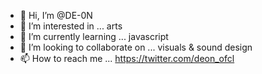 - 👋 Hi, I’m @DE-0N
- 👀 I’m interested in ... arts
- 🌱 I’m currently learning ... javascript
- 💞️ I’m looking to collaborate on ... visuals & sound design
- 📫 How to reach me ... https://twitter.com/deon_ofcl

<!---
DE-0N/DE-0N is a ✨ special ✨ repository because its `README.md` (this file) appears on your GitHub profile.
You can click the Preview link to take a look at your changes.
--->
